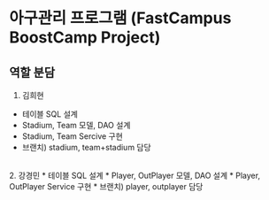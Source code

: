 # 아구관리 프로그램 (FastCampus BoostCamp Project)
## 역할 분담
1. 김희현
* 테이블 SQL 설계
* Stadium, Team 모델, DAO 설계
* Stadium, Team Sercive 구현
* 브랜치) stadium, team+stadium 담당
</br>
2. 강경민
* 테이블 SQL 설계
* Player, OutPlayer 모델, DAO 설계
* Player, OutPlayer Service 구현
* 브랜치) player, outplayer 담당
